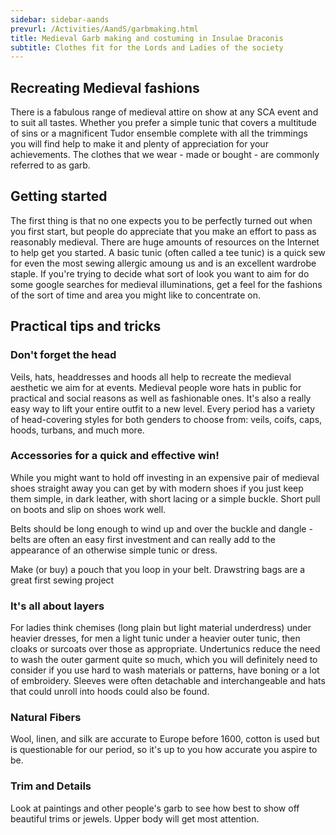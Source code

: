 ```yaml
---
sidebar: sidebar-aands
prevurl: /Activities/AandS/garbmaking.html
title: Medieval Garb making and costuming in Insulae Draconis
subtitle: Clothes fit for the Lords and Ladies of the society
---
```



## Recreating Medieval fashions

There is a fabulous range of medieval attire on show at any SCA event and to suit all tastes.  Whether you prefer a simple tunic that covers a multitude of sins or a magnificent Tudor ensemble complete with all the trimmings you will find help to make it and plenty of appreciation for your achievements.  The clothes that we wear - made or bought - are commonly referred to as garb.  

## Getting started

The first thing is that no one expects you to be perfectly turned out when you first start, but people do appreciate that you make an effort to pass as reasonably medieval.  There are huge amounts of resources on the Internet to help get you started.  A basic tunic (often called a tee tunic) is a quick sew for even the most sewing allergic amoung us and is an excellent wardrobe staple.  If you're trying to decide what sort of look you want to aim for do some google searches for medieval illuminations, get a feel for the fashions of the sort of time and area you might like to concentrate on. 

## Practical tips and tricks
### Don't forget the head

Veils, hats, headdresses and hoods all help to recreate the medieval aesthetic we aim for at events.  Medieval people wore hats in public for practical and social reasons as well as fashionable ones.  It's also a really easy way to lift your entire outfit to a new level.  Every period has a variety of head-covering styles for both genders to choose from: veils, coifs, caps, hoods, turbans, and much more.

### Accessories for a quick and effective win!

While you might want to hold off investing in an expensive pair of medieval shoes straight away you can get by with modern shoes if you just keep them simple, in dark leather, with short lacing or a simple buckle. Short pull on boots and slip on shoes work well. 

Belts should be long enough to wind up and over the buckle and dangle - belts are often an easy first investment and can really add to the appearance of an otherwise simple tunic or dress. 

Make (or buy) a pouch that you loop in  your belt. Drawstring bags are a great first sewing project


### It's all about layers

For ladies think chemises (long plain but light material underdress) under heavier dresses, for men a light tunic under a heavier outer tunic, then cloaks or surcoats over those as appropriate.  Undertunics reduce the need to wash the outer garment quite so much, which you will definitely need to consider if you use hard to wash materials or patterns, have boning or a lot of embroidery.  Sleeves were often detachable and interchangeable and hats that could unroll into hoods could also be found. 

### Natural Fibers

Wool, linen, and silk are accurate to Europe before 1600, cotton is used but is questionable for our period, so it's up to you how accurate you aspire to be.  

### Trim and Details

Look at paintings and other people's garb to see how best to show off beautiful trims or jewels.  Upper body will get most attention.  